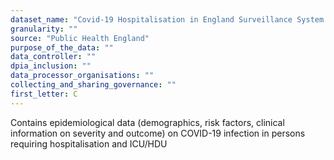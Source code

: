 ```yaml
---
dataset_name: "Covid-19 Hospitalisation in England Surveillance System (CHESS) - record level"
granularity: ""
source: "Public Health England"
purpose_of_the_data: ""
data_controller: ""
dpia_inclusion: ""
data_processor_organisations: ""
collecting_and_sharing_governance: ""
first_letter: C
---
```

Contains epidemiological data (demographics, risk factors, clinical information on severity and outcome) on COVID-19 infection in persons requiring hospitalisation and ICU/HDU